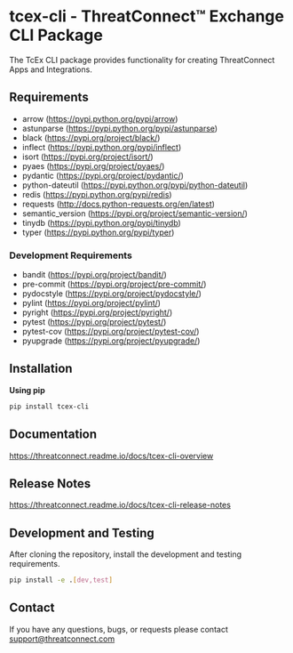 # tcex-cli - ThreatConnect&trade; Exchange CLI Package

The TcEx CLI package provides functionality for creating ThreatConnect Apps and Integrations.

## Requirements

 * arrow (https://pypi.python.org/pypi/arrow)
 * astunparse (https://pypi.python.org/pypi/astunparse)
 * black (https://pypi.org/project/black/)
 * inflect (https://pypi.python.org/pypi/inflect)
 * isort (https://pypi.org/project/isort/)
 * pyaes (https://pypi.org/project/pyaes/)
 * pydantic (https://pypi.org/project/pydantic/)
 * python-dateutil (https://pypi.python.org/pypi/python-dateutil)
 * redis (https://pypi.python.org/pypi/redis)
 * requests (http://docs.python-requests.org/en/latest)
 * semantic_version (https://pypi.org/project/semantic-version/)
 * tinydb (https://pypi.python.org/pypi/tinydb)
 * typer (https://pypi.python.org/pypi/typer)

### Development Requirements

 * bandit (https://pypi.org/project/bandit/)
 * pre-commit (https://pypi.org/project/pre-commit/)
 * pydocstyle (https://pypi.org/project/pydocstyle/)
 * pylint (https://pypi.org/project/pylint/)
 * pyright (https://pypi.org/project/pyright/)
 * pytest (https://pypi.org/project/pytest/)
 * pytest-cov (https://pypi.org/project/pytest-cov/)
 * pyupgrade (https://pypi.org/project/pyupgrade/)

## Installation

**Using pip**

```bash
pip install tcex-cli
```

## Documentation

https://threatconnect.readme.io/docs/tcex-cli-overview

## Release Notes

https://threatconnect.readme.io/docs/tcex-cli-release-notes

## Development and Testing

After cloning the repository, install the development and testing requirements.

```bash
pip install -e .[dev,test]
```

## Contact

If you have any questions, bugs, or requests please contact support@threatconnect.com
